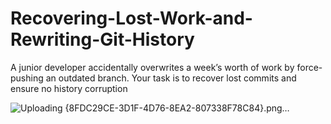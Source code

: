 # Recovering-Lost-Work-and-Rewriting-Git-History
A junior developer accidentally overwrites a week’s worth of work by force-pushing an outdated branch. Your task is to recover lost commits and ensure no history corruption

![Uploading {8FDC29CE-3D1F-4D76-8EA2-807338F78C84}.png…]()
